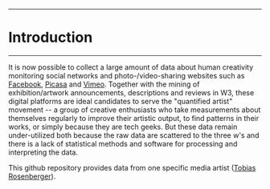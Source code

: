 -----
# Introduction
-----

It is now possible to collect a large amount of data about human creativity monitoring social networks and photo-/video-sharing websites such as [Facebook](https://www.facebook.com/tobias.rosenberger.7), [Picasa](http://picasaweb.google.com/tobiasrosenberger80) and [Vimeo](https://vimeo.com/tobiasrosenberger). Together with the mining of exhibition/artwork announcements, descriptions and reviews in W3, these digital platforms are ideal candidates to serve the "quantified artist" movement -- a group of creative enthusiasts who take measurements about themselves regularly to improve their artistic output, to find patterns in their works, or simply because they are tech geeks. But these data remain under-utilized both because the raw data are scattered to the three w's and there is a lack of statistical methods and software for processing and interpreting the data.

This github repository provides data from one specific media artist ([Tobias Rosenberger](http://tobiasrosenberger.de/)). 
